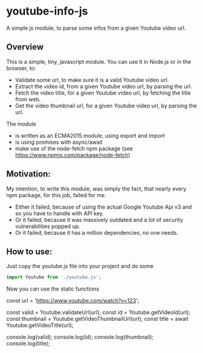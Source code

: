# youtube-info-js
A simple js module, to parse some infos from a given Youtube video url.

## Overview
This is a simple, tiny, javascript module. You can use it in Node.js or in the browser, to:
- Validate some url, to make sure it is a valid Youtube video url.
- Extract the video id, from a given Youtube video url, by parsing the url.
- Fetch the video title, for a given Youtube video url, by fetching the title from web.
- Get the video thumbnail url, for a given Youtube video url, by parsing the url.

The module
- is written as an ECMA2015 module, using export and import
- is using promises with async/await
- make use of the node-fetch npm package (see https://www.npmjs.com/package/node-fetch)

## Motivation:
My intention, to write this module, was simply the fact, that nearly every npm package, for this job, failed for me.
- Either it failed, because of using the actual Google Youtube Api v3 and so you have to handle with API key.
- Or it failed, because it was massively outdated and a lot of security vulnerabilities popped up.
- Or it failed, because it has a million dependencies, no one needs.

## How to use:
Just copy the youtube.js file into your project and do some
```javascript
import Youtube from './youtube.js';
```
Now you can use the static functions 

const url = 'https://www.youtube.com/watch?v=123';

const valid = Youtube.validateUrl(url);
const id = Youtube.getVideoId(url);
const thumbnail = Youtube.getVideoThumbnailUrl(url);
const title = await Youtube.getVideoTitle(url);

console.log(valid);
console.log(id);
console.log(thumbnail);
console.log(title);

```
